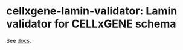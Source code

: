 # cellxgene-lamin-validator: Lamin validator for CELLxGENE schema

See [docs](https://cellxgene-lamin-validator-2b73.netlify.app/).
